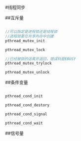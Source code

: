 #线程同步

##互斥量
```c

//可以指定是进程锁还是线程锁
//进程锁要在共享内存中创建
pthread_mutex_init

pthread_mutex_lock

//已经被锁的话离开返回，错误码是EBUSY
pthread_mutex_trylock

pthread_mutex_unlock
```

##条件变量

```c

pthread_cond_init

pthread_cond_destory

pthread_cond_signal

pthread_cond_wait

```

##信号量
